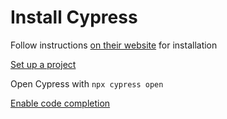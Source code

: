 # Install Cypress
Follow instructions [on their website](https://docs.cypress.io/guides/getting-started/installing-cypress.html#System-requirements) for installation

[Set up a project](https://docs.cypress.io/guides/dashboard/projects.html#Setup)

Open Cypress with `npx cypress open`

[Enable code completion](https://docs.cypress.io/guides/tooling/typescript-support.html#Configure-tsconfig-json)
